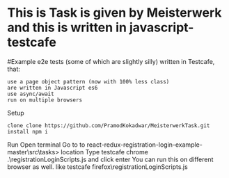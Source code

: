 # This is Task is given by Meisterwerk and this is written in javascript-testcafe


#Example e2e tests (some of which are slightly silly) written in Testcafe, that:

    use a page object pattern (now with 100% less class)
    are written in Javascript es6
    use async/await
    run on multiple browsers
Setup

    clone clone https://github.com/PramodKokadwar/MeisterwerkTask.git
    install npm i

Run
  Open terminal 
  Go to to react-redux-registration-login-example-master\src\tasks> location
  Type testcafe chrome .\registrationLoginScripts.js  and click enter
  You can run this on different browser as well. like testcafe firefox\registrationLoginScripts.js
  
  
   

